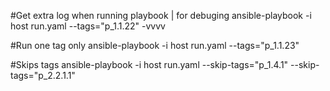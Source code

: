 #Get extra log when running playbook | for debuging
ansible-playbook -i host run.yaml --tags="p_1.1.22" -vvvv

#Run one tag only
ansible-playbook -i host run.yaml --tags="p_1.1.23"

#Skips tags 
ansible-playbook -i host run.yaml --skip-tags="p_1.4.1" --skip-tags="p_2.2.1.1" 